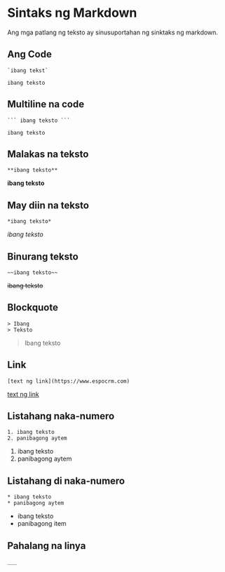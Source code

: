 # Sintaks ng Markdown

Ang mga patlang ng teksto ay sinusuportahan ng sinktaks ng markdown.

## Ang Code
```
`ibang tekst`
```

`ibang teksto`

## Multiline na code

```
``` ibang teksto ``` 
```

```
ibang teksto
```

## Malakas na teksto

```
**ibang teksto**
```

**ibang teksto**

## May diin na teksto

```
*ibang teksto*
```

*ibang teksto*

## Binurang teksto

```
~~ibang teksto~~
```

~~ibang teksto~~

## Blockquote

```
> Ibang
> Teksto
```

> Ibang
> teksto

## Link

```
[text ng link](https://www.espocrm.com)
```
[text ng link](https://www.espocrm.com)

## Listahang naka-numero

```
1. ibang teksto
2. panibagong aytem
```

1. ibang teksto
2. panibagong aytem

## Listahang di naka-numero

```
* ibang teksto
* panibagong aytem
```

* ibang teksto
* panibagong item

## Pahalang na linya

```
___
```

